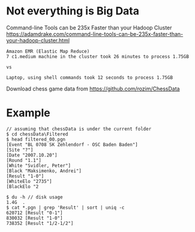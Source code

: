 # Not everything is Big Data

Command-line Tools can be 235x Faster than your Hadoop Cluster <https://adamdrake.com/command-line-tools-can-be-235x-faster-than-your-hadoop-cluster.html>

	Amazon EMR (Elastic Map Reduce)
	7 c1.medium machine in the cluster took 26 minutes to process 1.75GB

	vs 

	Laptop, using shell commands took 12 seconds to process 1.75GB

Download chess game data from <https://github.com/rozim/ChessData>

# Example

	// assuming that chessData is under the current folder
	$ cd chessData\Filtered
	$ head filtered_00.pgn
	[Event "BL 0708 SK Zehlendorf - OSC Baden Baden"]
	[Site "?"]
	[Date "2007.10.20"]
	[Round "1.1"]
	[White "Svidler, Peter"]
	[Black "Maksimenko, Andrei"]
	[Result "1-0"]
	[WhiteElo "2735"]
	[BlackElo "2

	$ du -h // disk usage
	1.4G  .
	$ cat *.pgn | grep 'Result' | sort | uniq -c 
	620712 [Result "0-1"]
	830032 [Result "1-0"]
	738352 [Result "1/2-1/2"]
